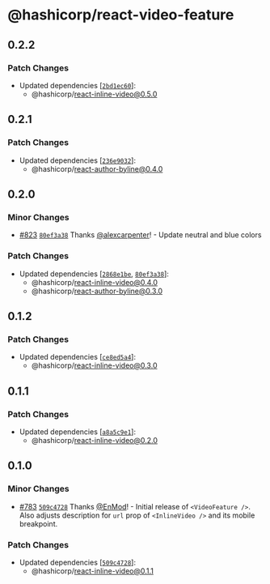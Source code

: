 # @hashicorp/react-video-feature

## 0.2.2

### Patch Changes

- Updated dependencies [[`2bd1ec60`](https://github.com/hashicorp/react-components/commit/2bd1ec6023d71ccab75f58937ec1107fb87143d2)]:
  - @hashicorp/react-inline-video@0.5.0

## 0.2.1

### Patch Changes

- Updated dependencies [[`236e9032`](https://github.com/hashicorp/react-components/commit/236e903243b555aff1814d59a6ec97c7308dedf9)]:
  - @hashicorp/react-author-byline@0.4.0

## 0.2.0

### Minor Changes

- [#823](https://github.com/hashicorp/react-components/pull/823) [`80ef3a38`](https://github.com/hashicorp/react-components/commit/80ef3a38ba67e23ba2d019530fb57d218e9d8268) Thanks [@alexcarpenter](https://github.com/alexcarpenter)! - Update neutral and blue colors

### Patch Changes

- Updated dependencies [[`2868e1be`](https://github.com/hashicorp/react-components/commit/2868e1be740a710f28e5eb08fccb3d672c9d9888), [`80ef3a38`](https://github.com/hashicorp/react-components/commit/80ef3a38ba67e23ba2d019530fb57d218e9d8268)]:
  - @hashicorp/react-inline-video@0.4.0
  - @hashicorp/react-author-byline@0.3.0

## 0.1.2

### Patch Changes

- Updated dependencies [[`ce8ed5a4`](https://github.com/hashicorp/react-components/commit/ce8ed5a4725f9fff4638a5f3528bd1b559517d58)]:
  - @hashicorp/react-inline-video@0.3.0

## 0.1.1

### Patch Changes

- Updated dependencies [[`a8a5c9e1`](https://github.com/hashicorp/react-components/commit/a8a5c9e18fbe1db700a658e4b86a5a99286fba05)]:
  - @hashicorp/react-inline-video@0.2.0

## 0.1.0

### Minor Changes

- [#783](https://github.com/hashicorp/react-components/pull/783) [`509c4728`](https://github.com/hashicorp/react-components/commit/509c4728f6f2bae163156282ba6dab83e7efa732) Thanks [@EnMod](https://github.com/EnMod)! - Initial release of `<VideoFeature />`. Also adjusts description for `url` prop of `<InlineVideo />` and its mobile breakpoint.

### Patch Changes

- Updated dependencies [[`509c4728`](https://github.com/hashicorp/react-components/commit/509c4728f6f2bae163156282ba6dab83e7efa732)]:
  - @hashicorp/react-inline-video@0.1.1
